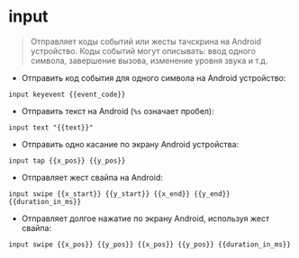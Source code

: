 # input

> Отправляет коды событий или жесты тачскрина на Android устройство.
> Коды событий могут описывать: ввод одного символа, завершение вызова, изменение уровня звука и т.д.

- Отправить код события для одного символа на Android устройство:

`input keyevent {{event_code}}`

- Отправить текст на Android (`%s` означает пробел):

`input text "{{text}}"`

- Отправить одно касание по экрану Android устройства:

`input tap {{x_pos}} {{y_pos}}`

- Отправляет жест свайпа на Android:

`input swipe {{x_start}} {{y_start}} {{x_end}} {{y_end}} {{duration_in_ms}}`

- Отправляет долгое нажатие по экрану Android, используя жест свайпа:

`input swipe {{x_pos}} {{y_pos}} {{x_pos}} {{y_pos}} {{duration_in_ms}}`
